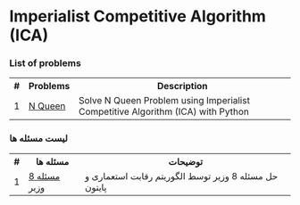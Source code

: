 # Imperialist Competitive Algorithm (ICA)

<h3>List of problems</h3>
<table>
  <tr>
    <th>#</th>
    <th>Problems</th>
    <th>Description</th>
  </tr>
  <tr>
    <td>1</td>
    <td><a href="https://github.com/miladghofrani/Evolutionary-Algorithms/tree/master/Imperialist%20Competitive%20Algorithm">N Queen</a></td>
    <td>Solve N Queen Problem using Imperialist Competitive Algorithm (ICA) with Python</td>
  </tr>
</table>

<h3>لیست مسئله ها</h3>
<table>
  <tr>
    <th>#</th>
    <th>مسئله ها</th>
    <th>توضیحات</th>
  </tr>
  <tr>
    <td>1</td>
    <td><a href="https://github.com/miladghofrani/Evolutionary-Algorithms/tree/master/Imperialist%20Competitive%20Algorithm">مسئله 8 وزیر</a></td>
    <td>حل مسئله 8 وزیر توسط الگوریتم رقابت استعماری و پایتون</td>
  </tr>
</table>
